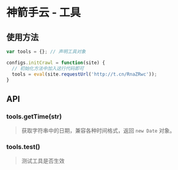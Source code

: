 # 神箭手云 - 工具

## 使用方法

```js
var tools = {}; // 声明工具对象

configs.initCrawl = function(site) {
  // 初始化方法中加入这行代码即可
  tools = eval(site.requestUrl('http://t.cn/RnaZRwc'));
}
```

## API

### tools.getTime(str)

> 获取字符串中的日期，兼容各种时间格式，返回 `new Date` 对象。

### tools.test()

> 测试工具是否生效
